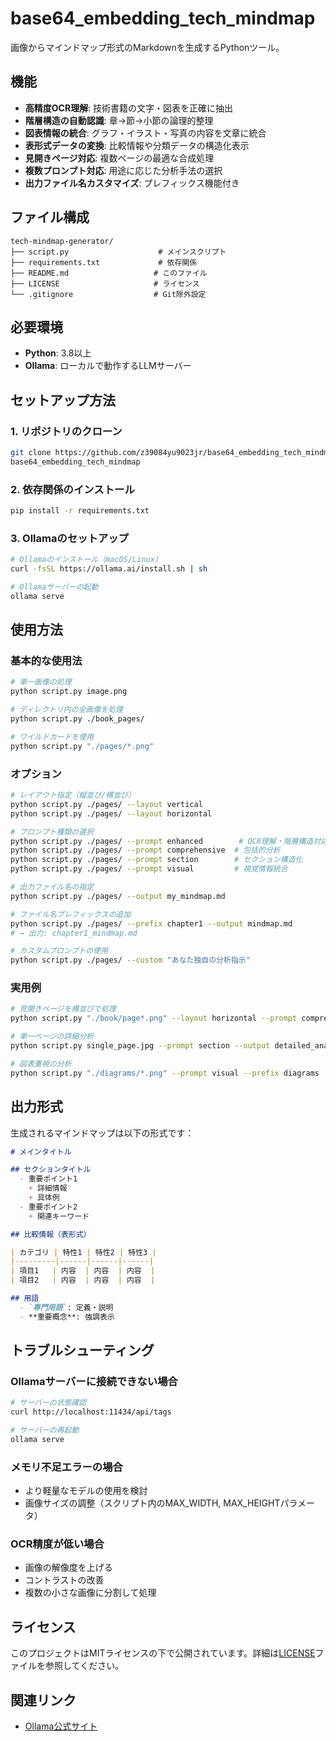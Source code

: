 # base64_embedding_tech_mindmap
画像からマインドマップ形式のMarkdownを生成するPythonツール。

## 機能

- **高精度OCR理解**: 技術書籍の文字・図表を正確に抽出
- **階層構造の自動認識**: 章→節→小節の論理的整理
- **図表情報の統合**: グラフ・イラスト・写真の内容を文章に統合
- **表形式データの変換**: 比較情報や分類データの構造化表示
- **見開きページ対応**: 複数ページの最適な合成処理
- **複数プロンプト対応**: 用途に応じた分析手法の選択
- **出力ファイル名カスタマイズ**: プレフィックス機能付き

## ファイル構成

```
tech-mindmap-generator/
├── script.py                    # メインスクリプト
├── requirements.txt             # 依存関係
├── README.md                   # このファイル
├── LICENSE                     # ライセンス
└── .gitignore                  # Git除外設定
```

## 必要環境

- **Python**: 3.8以上
- **Ollama**: ローカルで動作するLLMサーバー

## セットアップ方法

### 1. リポジトリのクローン

```bash
git clone https://github.com/z39084yu9023jr/base64_embedding_tech_mindmap.git
base64_embedding_tech_mindmap
```

### 2. 依存関係のインストール

```bash
pip install -r requirements.txt
```

### 3. Ollamaのセットアップ

```bash
# Ollamaのインストール（macOS/Linux）
curl -fsSL https://ollama.ai/install.sh | sh

# Ollamaサーバーの起動
ollama serve
```

## 使用方法

### 基本的な使用法

```bash
# 単一画像の処理
python script.py image.png

# ディレクトリ内の全画像を処理
python script.py ./book_pages/

# ワイルドカードを使用
python script.py "./pages/*.png"
```

### オプション

```bash
# レイアウト指定（縦並び/横並び）
python script.py ./pages/ --layout vertical
python script.py ./pages/ --layout horizontal

# プロンプト種類の選択
python script.py ./pages/ --prompt enhanced        # OCR理解・階層構造対応（デフォルト）
python script.py ./pages/ --prompt comprehensive  # 包括的分析
python script.py ./pages/ --prompt section        # セクション構造化
python script.py ./pages/ --prompt visual         # 視覚情報統合

# 出力ファイル名の指定
python script.py ./pages/ --output my_mindmap.md

# ファイル名プレフィックスの追加
python script.py ./pages/ --prefix chapter1 --output mindmap.md
# → 出力: chapter1_mindmap.md

# カスタムプロンプトの使用
python script.py ./pages/ --custom "あなた独自の分析指示"
```

### 実用例

```bash
# 見開きページを横並びで処理
python script.py "./book/page*.png" --layout horizontal --prompt comprehensive --prefix chapter2

# 単一ページの詳細分析
python script.py single_page.jpg --prompt section --output detailed_analysis.md

# 図表重視の分析
python script.py "./diagrams/*.png" --prompt visual --prefix diagrams
```

## 出力形式

生成されるマインドマップは以下の形式です：

```markdown
# メインタイトル

## セクションタイトル
  - 重要ポイント1
    + 詳細情報
    + 具体例
  - 重要ポイント2
    + 関連キーワード

## 比較情報（表形式）

| カテゴリ | 特性1 | 特性2 | 特性3 |
|---------|------|------|------|
| 項目1   | 内容  | 内容  | 内容  |
| 項目2   | 内容  | 内容  | 内容  |

## 用語
  - `専門用語`: 定義・説明
  - **重要概念**: 強調表示
```

## トラブルシューティング

### Ollamaサーバーに接続できない場合

```bash
# サーバーの状態確認
curl http://localhost:11434/api/tags

# サーバーの再起動
ollama serve
```

### メモリ不足エラーの場合

- より軽量なモデルの使用を検討
- 画像サイズの調整（スクリプト内のMAX_WIDTH, MAX_HEIGHTパラメータ）

### OCR精度が低い場合

- 画像の解像度を上げる
- コントラストの改善
- 複数の小さな画像に分割して処理

## ライセンス

このプロジェクトはMITライセンスの下で公開されています。詳細は[LICENSE](LICENSE)ファイルを参照してください。

## 関連リンク

- [Ollama公式サイト](https://ollama.ai/)
